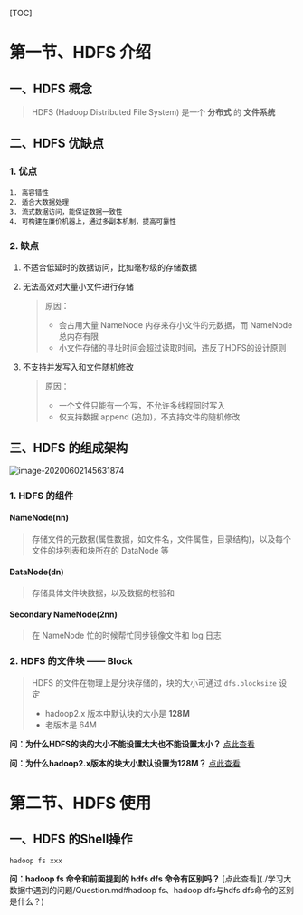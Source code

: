 [TOC]

# 第一节、HDFS 介绍

## 一、HDFS 概念

>   HDFS (Hadoop Distributed File System) 是一个 **分布式** 的 **文件系统**

## 二、HDFS 优缺点

### 1. 优点

	1. 高容错性
 	2. 适合大数据处理
 	3. 流式数据访问，能保证数据一致性
 	4. 可构建在廉价机器上，通过多副本机制，提高可靠性

### 2. 缺点

1.  不适合低延时的数据访问，比如毫秒级的存储数据

2.  无法高效对大量小文件进行存储

    >   原因：
    >
    >   -   会占用大量 NameNode 内存来存小文件的元数据，而 NameNode 总内存有限
    >   -   小文件存储的寻址时间会超过读取时间，违反了HDFS的设计原则

3.  不支持并发写入和文件随机修改

    >   原因：
    >
    >   -   一个文件只能有一个写，不允许多线程同时写入
    >   -   仅支持数据 append (追加)，不支持文件的随机修改

## 三、HDFS 的组成架构

![image-20200602145631874](https://i.loli.net/2020/06/02/hbBHs68S4RGqdrD.png)

### 1. HDFS 的组件

#### NameNode(nn)

>   存储文件的元数据(属性数据，如文件名，文件属性，目录结构)，以及每个文件的块列表和块所在的 DataNode 等

#### DataNode(dn)

> 存储具体文件块数据，以及数据的校验和

#### Secondary NameNode(2nn)

> 在 NameNode 忙的时候帮忙同步镜像文件和 log 日志

### 2. HDFS 的文件块 —— Block

>   HDFS 的文件在物理上是分块存储的，块的大小可通过 `dfs.blocksize` 设定
>
>   -   hadoop2.x 版本中默认块的大小是 **128M**
>   -   老版本是 64M

**问：为什么HDFS的块的大小不能设置太大也不能设置太小？** [点此查看](./学习大数据中遇到的问题/Question.md#为什么HDFS的块的大小不能设置太大也不能设置太小)

**问：为什么hadoop2.x版本的块大小默认设置为128M？** [点此查看](./学习大数据中遇到的问题/Question.md#为什么HDFS的块的大小不能设置太大也不能设置太小)

# 第二节、HDFS 使用

## 一、HDFS 的Shell操作

```shell
hadoop fs xxx
```

**问：hadoop fs 命令和前面提到的 hdfs dfs 命令有区别吗？** [点此查看](./学习大数据中遇到的问题/Question.md#hadoop fs、hadoop dfs与hdfs dfs命令的区别是什么？)